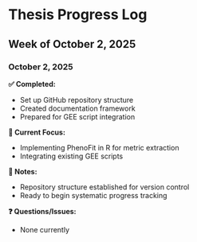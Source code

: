 # Thesis Progress Log

## Week of October 2, 2025

### October 2, 2025
**✅ Completed:**
- Set up GitHub repository structure
- Created documentation framework
- Prepared for GEE script integration

**🎯 Current Focus:**
- Implementing PhenoFit in R for metric extraction
- Integrating existing GEE scripts

**📝 Notes:**
- Repository structure established for version control
- Ready to begin systematic progress tracking

**❓ Questions/Issues:**
- None currently